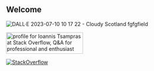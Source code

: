 ## Welcome

![DALL·E 2023-07-10 10 17 22 - Cloudy Scotland fgfgfield](https://github.com/Skorpinakos/Skorpinakos/assets/82767099/1e5b1af4-3315-4b88-a20b-d87a52affe26)


<a href="https://stackoverflow.com/users/11184186/ioannis-tsampras"><img src="https://stackoverflow.com/users/flair/11184186.png" width="208" height="58" alt="profile for Ioannis Tsampras at Stack Overflow, Q&amp;A for professional and enthusiast programmers" title="profile for Ioannis Tsampras at Stack Overflow, Q&amp;A for professional and enthusiast programmers"></a>

<a href="https://stackoverflow.com/users/11184186/ioannis-tsampras" target="_blank">
<img alt="StackOverflow"
src="https://stackoverflow-badge.vercel.app/?userID=11184186" />
</a>
